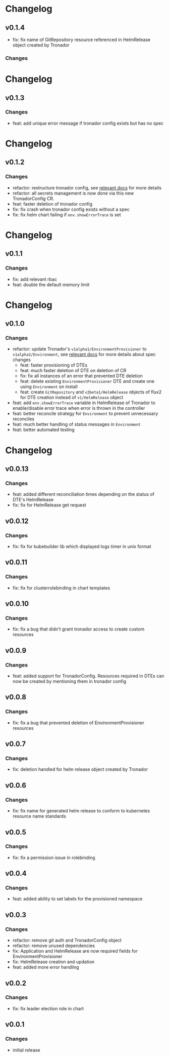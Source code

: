 # Changelog

## v0.1.4

- fix: fix name of GitRepository resource referenced in HelmRelease object created by Tronador

### Changes

# Changelog

## v0.1.3

### Changes

- feat: add unique error message if tronador config exists but has no spec

# Changelog

## v0.1.2

### Changes

- refactor: restructure tronador config, see [relevant docs](./config_file.html) for more details
- refactor: all secrets management is now done via this new TronadorConfig CR.
- feat: faster deletion of tronador config
- fix: fix crash when tronador config exists without a spec
- fix: fix helm chart failing if `env.showErrorTrace` is set

# Changelog

## v0.1.1

### Changes

- fix: add relevant rbac
- feat: double the default memory limit

# Changelog

## v0.1.0

### Changes

- refactor: update Tronador's `v1alpha1/EnvironmentProvisioner` to `v1alpha2/Environment`, see [relevant docs](./environment.html) for more details about spec changes
  - feat: faster provisioning of DTEs
  - feat: much faster deletion of DTE on deletion of CR
  - fix: fix all instances of an error that prevented DTE deletion
  - feat: delete existing `EnvironmentProvisioner` DTE and create one using `Environment` on install
  - feat: create `GitRepository` and `v2beta1/HelmRelease` objects of flux2 for DTE creation instead of `v1/HelmRelease` object
-  feat: add `env.showErrorTrace` variable in HelmRelease of Tronador to enable/disable error trace when error is thrown in the controller
- feat: better reconcile strategy for `Environment` to prevent unnecessary reconciles
- feat: much better handling of status messages in `Environment`
- feat: better automated testing


# Changelog

## v0.0.13

### Changes

- feat: added different reconciliation times depending on the status of DTE's HelmRelease
- fix: fix for HelmRelease get request

## v0.0.12

### Changes

- fix: fix for kubebuilder lib which displayed logs timer in unix format

## v0.0.11

### Changes

- fix: fix for clusterrolebinding in chart templates

## v0.0.10

### Changes

- fix: fix a bug that didn't grant tronador access to create custom resources

## v0.0.9

### Changes

- feat: added support for TronadorConfig. Resources required in DTEs can now be created by mentioning them in tronador config

## v0.0.8

### Changes

- fix: fix a bug that prevented deletion of EnvironmentProvisioner resources

## v0.0.7

### Changes

- fix: deletion handled for helm release object created by Tronador

## v0.0.6

### Changes

- fix: fix name for generated helm release to conform to kubernetes resource name standards

## v0.0.5

### Changes

- fix: fix a permission issue in rolebinding

## v0.0.4

### Changes

- feat: added ability to set labels for the provisioned namespace

## v0.0.3

### Changes

- refactor: remove git auth and TronadorConfig object
- refactor: remove unused dependencies
- fix: Application and HelmRelease are now required fields for EnvironmentProvisioner
- fix: HelmRelease creation and updation
- feat: added more error handling

## v0.0.2

### Changes

- fix: fix leader election role in chart

## v0.0.1

### Changes

- initial release
